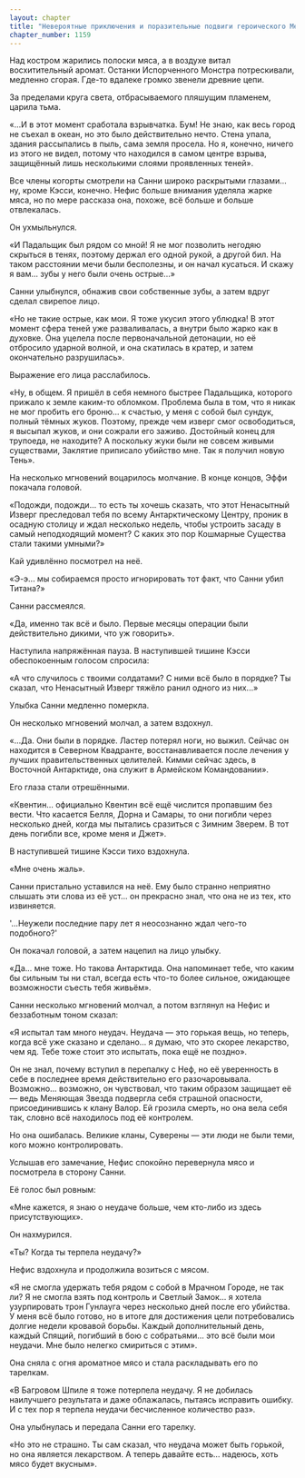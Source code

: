 ```yaml
---
layout: chapter
title: "Невероятные приключения и поразительные подвиги героического Мечтателя Санлесса в холодной и страшной тьме долгой ночи, сокращённое издание (Том V)"
chapter_number: 1159
---
```


Над костром жарились полоски мяса, а в воздухе витал восхитительный аромат. Останки Испорченного Монстра потрескивали, медленно сгорая. Где-то вдалеке громко звенели древние цепи.

За пределами круга света, отбрасываемого пляшущим пламенем, царила тьма.

«...И в этот момент сработала взрывчатка. Бум! Не знаю, как весь город не съехал в океан, но это было действительно нечто. Стена упала, здания рассыпались в пыль, сама земля просела. Но я, конечно, ничего из этого не видел, потому что находился в самом центре взрыва, защищённый лишь несколькими слоями проявленных теней».

Все члены когорты смотрели на Санни широко раскрытыми глазами... ну, кроме Кэсси, конечно. Нефис больше внимания уделяла жарке мяса, но по мере рассказа она, похоже, всё больше и больше отвлекалась.

Он ухмыльнулся.

«И Падальщик был рядом со мной! Я не мог позволить негодяю скрыться в тенях, поэтому держал его одной рукой, а другой бил. На таком расстоянии мечи были бесполезны, и он начал кусаться. И скажу я вам... зубы у него были очень острые...»

Санни улыбнулся, обнажив свои собственные зубы, а затем вдруг сделал свирепое лицо.

«Но не такие острые, как мои. Я тоже укусил этого ублюдка! В этот момент сфера теней уже разваливалась, а внутри было жарко как в духовке. Она уцелела после первоначальной детонации, но её отбросило ударной волной, и она скатилась в кратер, и затем окончательно разрушилась».

Выражение его лица расслабилось.

«Ну, в общем. Я пришёл в себя немного быстрее Падальщика, которого прижало к земле каким-то обломком. Проблема была в том, что я никак не мог пробить его броню... к счастью, у меня с собой был сундук, полный тёмных жуков. Поэтому, прежде чем изверг смог освободиться, я высыпал жуков, и они сожрали его заживо. Достойный конец для трупоеда, не находите? А поскольку жуки были не совсем живыми существами, Заклятие приписало убийство мне. Так я получил новую Тень».

На несколько мгновений воцарилось молчание. В конце концов, Эффи покачала головой.

«Подожди, подожди... то есть ты хочешь сказать, что этот Ненасытный Изверг преследовал тебя по всему Антарктическому Центру, проник в осадную столицу и ждал несколько недель, чтобы устроить засаду в самый неподходящий момент? С каких это пор Кошмарные Существа стали такими умными?»

Кай удивлённо посмотрел на неё.

«Э-э... мы собираемся просто игнорировать тот факт, что Санни убил Титана?»

Санни рассмеялся.

«Да, именно так всё и было. Первые месяцы операции были действительно дикими, что уж говорить».

Наступила напряжённая пауза. В наступившей тишине Кэсси обеспокоенным голосом спросила:

«А что случилось с твоими солдатами? С ними всё было в порядке? Ты сказал, что Ненасытный Изверг тяжёло ранил одного из них...»

Улыбка Санни медленно померкла.

Он несколько мгновений молчал, а затем вздохнул.

«...Да. Они были в порядке. Ластер потерял ноги, но выжил. Сейчас он находится в Северном Квадранте, восстанавливается после лечения у лучших правительственных целителей. Кимми сейчас здесь, в Восточной Антарктиде, она служит в Армейском Командовании».

Его глаза стали отрешёнными.

«Квентин... официально Квентин всё ещё числится пропавшим без вести. Что касается Белля, Дорна и Самары, то они погибли через несколько дней, когда мы пытались сразиться с Зимним Зверем. В тот день погибли все, кроме меня и Джет».

В наступившей тишине Кэсси тихо вздохнула.

«Мне очень жаль».

Санни пристально уставился на неё. Ему было странно неприятно слышать эти слова из её уст... он прекрасно знал, что она не из тех, кто извиняется.

'...Неужели последние пару лет я неосознанно ждал чего-то подобного?'

Он покачал головой, а затем нацепил на лицо улыбку.

«Да... мне тоже. Но такова Антарктида. Она напоминает тебе, что каким бы сильным ты ни стал, всегда есть что-то более сильное, ожидающее возможности съесть тебя живьём».

Санни несколько мгновений молчал, а потом взглянул на Нефис и беззаботным тоном сказал:

«Я испытал там много неудач. Неудача — это горькая вещь, но теперь, когда всё уже сказано и сделано... я думаю, что это скорее лекарство, чем яд. Тебе тоже стоит это испытать, пока ещё не поздно».

Он не знал, почему вступил в перепалку с Неф, но её уверенность в себе в последнее время действительно его разочаровывала. Возможно... возможно, он чувствовал, что таким образом защищает её — ведь Меняющая Звезда подвергла себя страшной опасности, присоединившись к клану Валор. Ей грозила смерть, но она вела себя так, словно всё находилось под её контролем.

Но она ошибалась. Великие кланы, Суверены — эти люди не были теми, кого можно контролировать.

Услышав его замечание, Нефис спокойно перевернула мясо и посмотрела в сторону Санни.

Её голос был ровным:

«Мне кажется, я знаю о неудаче больше, чем кто-либо из здесь присутствующих».

Он нахмурился.

«Ты? Когда ты терпела неудачу?»

Нефис вздохнула и продолжила возиться с мясом.

«Я не смогла удержать тебя рядом с собой в Мрачном Городе, не так ли? Я не смогла взять под контроль и Светлый Замок... я хотела узурпировать трон Гунлауга через несколько дней после его убийства. У меня всё было готово, но в итоге для достижения цели потребовались долгие недели кровавой борьбы. Каждый дополнительный день, каждый Спящий, погибший в бою с собратьями... это всё были мои неудачи. Мне было нелегко смириться с этим».

Она сняла с огня ароматное мясо и стала раскладывать его по тарелкам.

«В Багровом Шпиле я тоже потерпела неудачу. Я не добилась наилучшего результата и даже облажалась, пытаясь исправить ошибку. И с тех пор я терпела неудачи бесчисленное количество раз».

Она улыбнулась и передала Санни его тарелку.

«Но это не страшно. Ты сам сказал, что неудача может быть горькой, но она является лекарством. А теперь давайте есть... надеюсь, хоть мясо будет вкусным».
